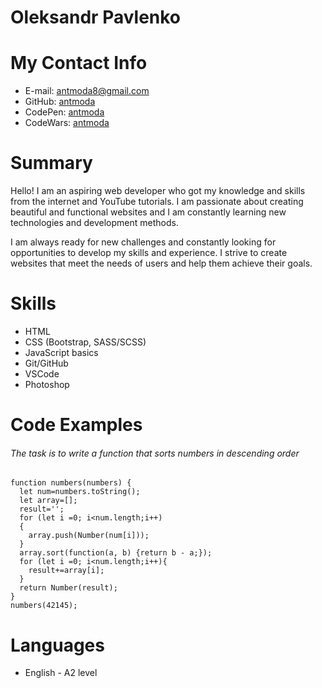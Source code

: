 # Oleksandr Pavlenko

# My Contact Info

- E-mail: [antmoda8@gmail.com](mailto:antmoda8@gmail.com)
- GitHub: [antmoda](https://github.com/antmoda)
- CodePen: [antmoda](https://codepen.io/antmoda)
- CodeWars: [antmoda](https://www.codewars.com/users/antmoda)

# Summary

Hello! I am an aspiring web developer who got my knowledge and skills from the internet and YouTube tutorials. I am passionate about creating beautiful and functional websites and I am constantly learning new technologies and development methods.

I am always ready for new challenges and constantly looking for opportunities to develop my skills and experience. I strive to create websites that meet the needs of users and help them achieve their goals.

# Skills

- HTML
- CSS (Bootstrap, SASS/SCSS)
- JavaScript basics
- Git/GitHub
- VSCode
- Photoshop

# Code Examples

###### The task is to write a function that sorts numbers in descending order

```
function numbers(numbers) {
  let num=numbers.toString();
  let array=[];
  result='';
  for (let i =0; i<num.length;i++)
  {
    array.push(Number(num[i]));
  }
  array.sort(function(a, b) {return b - a;});
  for (let i =0; i<num.length;i++){
    result+=array[i];
  }
  return Number(result);
}
numbers(42145);
```

# Languages

- English - A2 level
